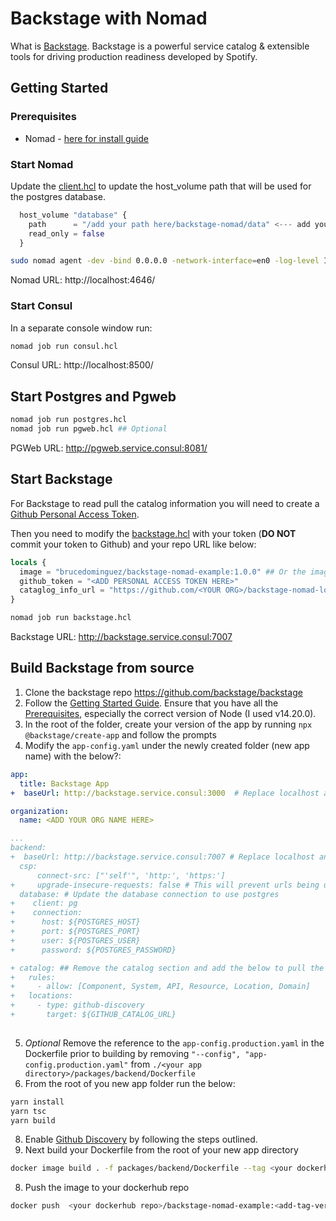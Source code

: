 # Backstage with Nomad

What is [Backstage](https://backstage.io/). Backstage is a powerful service catalog & extensible tools for driving production readiness developed by Spotify.

## Getting Started

### Prerequisites

- Nomad - [here for install guide](https://www.nomadproject.io/docs/install)

### Start Nomad

Update the [client.hcl](./client.hcl) to update the host_volume path that will be used for the postgres database.

```terraform
  host_volume "database" {
    path      = "/add your path here/backstage-nomad/data" <--- add your relative path here
    read_only = false
  }
```

```bash
sudo nomad agent -dev -bind 0.0.0.0 -network-interface=en0 -log-level INFO -config client.hcl
```

Nomad URL: http://localhost:4646/

### Start Consul

In a separate console window run:

```bash
nomad job run consul.hcl
```

Consul URL: http://localhost:8500/

## Start Postgres and Pgweb

```bash
nomad job run postgres.hcl
nomad job run pgweb.hcl ## Optional
```

PGWeb URL: http://pgweb.service.consul:8081/

## Start Backstage

For Backstage to read pull the catalog information you will need to create a [Github Personal Access Token](https://backstage.io/docs/getting-started/configuration#setting-up-a-github-integration).

Then you need to modify the [backstage.hcl](./backstage.hcl) with your token (**DO NOT** commit your token to Github) and your repo URL like below:

```terraform
locals {
  image = "brucedominguez/backstage-nomad-example:1.0.0" ## Or the image you have built from source
  github_token = "<ADD PERSONAL ACCESS TOKEN HERE>"
  cataglog_info_url = "https://github.com/<YOUR ORG>/backstage-nomad-local/blob/main/catalog/all.yaml"
}
```

```bash
nomad job run backstage.hcl
```

Backstage URL: http://backstage.service.consul:7007

## Build Backstage from source

1. Clone the backstage repo https://github.com/backstage/backstage
2. Follow the [Getting Started Guide](https://backstage.io/docs/getting-started/).
Ensure that you have all the [Prerequisites](https://backstage.io/docs/getting-started/#prerequisites), especially the correct version of Node (I used v14.20.0).
3. In the root of the folder, create your version of the app by running `npx @backstage/create-app` and follow the prompts
4. Modify the `app-config.yaml` under the newly created folder (new app name) with the below?:

```yaml
app:
  title: Backstage App
+  baseUrl: http://backstage.service.consul:3000  # Replace localhost and add the consul dns name of the service

organization:
  name: <ADD YOUR ORG NAME HERE>

...
backend:
+  baseUrl: http://backstage.service.consul:7007 # Replace localhost and add the consul dns name of the service
  csp:
      connect-src: ["'self'", 'http:', 'https:']
+     upgrade-insecure-requests: false # This will prevent urls being upgraded to https since it is local
  database: # Update the database connection to use postgres
+    client: pg
+    connection:
+      host: ${POSTGRES_HOST}
+      port: ${POSTGRES_PORT}
+      user: ${POSTGRES_USER}
+      password: ${POSTGRES_PASSWORD}

+ catalog: ## Remove the catalog section and add the below to pull the catalog from your Github repo
+   rules:
+     - allow: [Component, System, API, Resource, Location, Domain]
+   locations:
+     - type: github-discovery
+       target: ${GITHUB_CATALOG_URL}
  
```

5. _Optional_ Remove the reference to the `app-config.production.yaml` in the Dockerfile prior to building by removing `"--config", "app-config.production.yaml"` from `./<your app directory>/packages/backend/Dockerfile`
6. From the root of you new app folder run the below:

```bash
yarn install
yarn tsc
yarn build
```

8. Enable [Github Discovery](https://backstage.io/docs/integrations/github/discovery) by following the steps outlined.
7. Next build your Dockerfile from the root of your new app directory

```bash
docker image build . -f packages/backend/Dockerfile --tag <your dockerhub repo>/backstage-nomad-example:<add-tag-version>
```
8. Push the image to your dockerhub repo

```bash
docker push  <your dockerhub repo>/backstage-nomad-example:<add-tag-version>
```